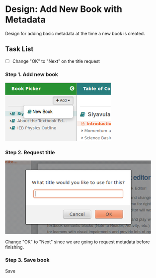 # Design: Add New Book with Metadata 

Design for adding basic metadata at the time a new book is created.

## Task List

- [ ] Change "OK" to "Next" on the title request

### Step 1. Add new book

![Add new book from Bookshelf](images/add-new-book.png)

### Step 2. Request title

![Add book title](images/add-book-title.png "Make sure to change OK to Next")

Change "OK" to "Next" since we are going to request metadata before finishing.

### Step 3. Save book

Save <title>.opf, <title>-nav.html, <title>-module1.html

### Step 4. Request metadata

![Add book metadata](images/add-book-metadata.png "Make sure to change Save to Next")

Mockup: 

This is the same metadata collection dialog that will come up from various other interactions, but it has a couple of variations from the mockup when it comes from "Create new book".

Variations
1. Instead of "Save", use "Next" and forward to the tab to the right.
2. On the right most tab, "Summary", say "Save".

Notes
1. The author can click on the tabs to move through them in addition to using the "Next" button. 
2. If the author cancels, no new metadata will be saved, but the book will still be created since that happens after the title is entered.

### Step 5.A Save metadata in the .opf file

